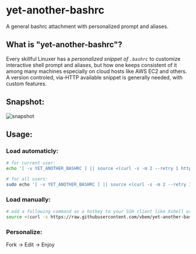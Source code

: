 # yet-another-bashrc
A general bashrc attachment with personalized prompt and aliases.

## What is "yet-another-bashrc"?
Every skillful Linuxer has a *personalized snippet of `.bashrc`* to customize interactive shell prompt and aliases, but how one keeps consistent of it among many machines especially on cloud hosts like AWS EC2 and others. A version controled, via-HTTP available snippet is generally needed, with custom features.

## Snapshot:
![snapshot](https://raw.githubusercontent.com/vbem/remote-bashrc/master/img/snapshot.png)

## Usage:
### Load automaticly:
```sh
# for current user:
echo '[ -v YET_ANOTHER_BASHRC ] || source <(curl -s -m 2 --retry 1 https://raw.githubusercontent.com/vbem/yet-another-bashrc/master/bashrc.sh)' >> ~/.bashrc

# for all users:
sudo echo '[ -v YET_ANOTHER_BASHRC ] || source <(curl -s -m 2 --retry 1 https://raw.githubusercontent.com/vbem/yet-another-bashrc/master/bashrc.sh)' >> /etc/bashrc
```

### Load manually:
```sh
# add a following command as a hotkey to your SSH client like Xshell or Putty and etc.
source <(curl -s https://raw.githubusercontent.com/vbem/yet-another-bashrc/master/bashrc.sh)
```

### Personalize:
Fork -> Edit -> Enjoy
